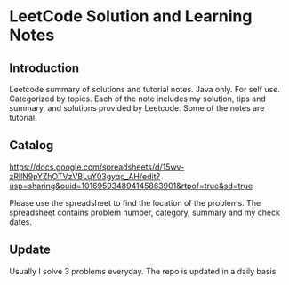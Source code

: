# LeetCode Solution and Learning Notes

## Introduction
Leetcode summary of solutions and tutorial notes. Java only. For self use. Categorized by topics. Each of the note includes my solution, tips and summary, and solutions provided by Leetcode. Some of the notes are tutorial.

## Catalog
https://docs.google.com/spreadsheets/d/15wv-zRllN9pYZhOTVzVBLuY03gyqo_AH/edit?usp=sharing&ouid=101695934894145863901&rtpof=true&sd=true

Please use the spreadsheet to find the location of the problems. The spreadsheet contains problem number, category, summary and my check dates.

## Update
Usually I solve 3 problems everyday. The repo is updated in a daily basis.
